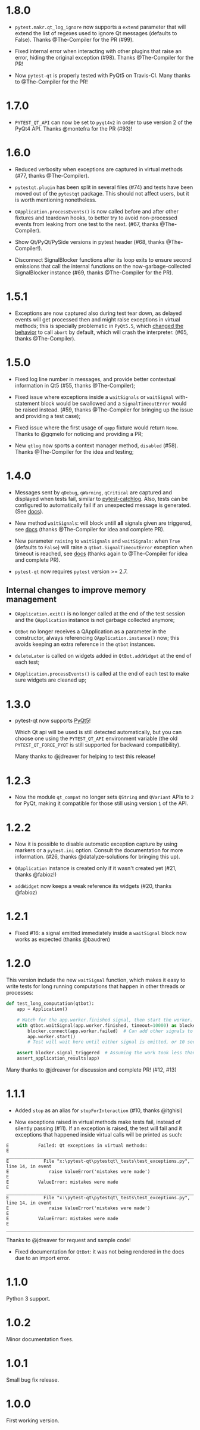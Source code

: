 # 1.8.0 #

- `pytest.makr.qt_log_ignore` now supports a `extend` parameter that will extend 
  the list of regexes used to ignore Qt messages (defaults to False). 
  Thanks @The-Compiler for the PR (#99).

- Fixed internal error when interacting with other plugins that raise an error,
  hiding the original exception (#98). Thanks @The-Compiler for the PR!
  
- Now `pytest-qt` is properly tested with PyQt5 on Travis-CI. Many thanks
  to @The-Compiler for the PR!

# 1.7.0 #

- `PYTEST_QT_API` can now be set to `pyqt4v2` in order to use version 2 of the 
  PyQt4 API. Thanks @montefra for the PR (#93)!

# 1.6.0 #

- Reduced verbosity when exceptions are captured in virtual methods
  (#77, thanks @The-Compiler).
  
- `pytestqt.plugin` has been split in several files (#74) and tests have been
  moved out of the `pytestqt` package. This should not affect users, but it
  is worth mentioning nonetheless.

- `QApplication.processEvents()` is now called before and after other fixtures
  and teardown hooks, to better try to avoid non-processed events from leaking 
  from one test to the next. (#67, thanks @The-Compiler). 

- Show Qt/PyQt/PySide versions in pytest header (#68, thanks @The-Compiler!).

- Disconnect SignalBlocker functions after its loop exits to ensure second
  emissions that call the internal functions on the now-garbage-collected 
  SignalBlocker instance (#69, thanks @The-Compiler for the PR).

# 1.5.1 #

- Exceptions are now captured also during test tear down, as delayed events will 
  get processed then and might raise exceptions in virtual methods; 
  this is specially problematic in `PyQt5.5`, which 
  [changed the behavior](http://pyqt.sourceforge.net/Docs/PyQt5/incompatibilities.html#pyqt-v5-5) 
  to call `abort` by default, which will crash the interpreter. 
  (#65, thanks @The-Compiler).

# 1.5.0 #

- Fixed log line number in messages, and provide better contextual information 
  in Qt5 (#55, thanks @The-Compiler);
  
- Fixed issue where exceptions inside a `waitSignals` or `waitSignal` 
  with-statement block would be swallowed and a `SignalTimeoutError` would be 
  raised instead. (#59, thanks @The-Compiler for bringing up the issue and 
  providing a test case);
  
- Fixed issue where the first usage of `qapp` fixture would return `None`. 
  Thanks to @gqmelo for noticing and providing a PR;
- New `qtlog` now sports a context manager method, `disabled` (#58). 
  Thanks @The-Compiler for the idea and testing;

# 1.4.0 #

- Messages sent by `qDebug`, `qWarning`, `qCritical` are captured and displayed 
  when tests fail, similar to 
  [pytest-catchlog](https://pypi.python.org/pypi/pytest-catchlog). Also, tests 
  can be configured to automatically fail if an unexpected message is generated. 
  (See [docs](http://pytest-qt.readthedocs.org/en/latest/logging.html)).
  
- New method `waitSignals`: will block untill **all** signals given are 
  triggered, see [docs](http://pytest-qt.readthedocs.org/en/master/signals.html)
  (thanks @The-Compiler for idea and  complete PR).
- New parameter `raising` to `waitSignals` and `waitSignals`: when `True` 
  (defaults to `False`) will raise a `qtbot.SignalTimeoutError` exception when 
  timeout is reached, see 
  [docs](http://pytest-qt.readthedocs.org/en/master/signals.html) 
  (thanks again to @The-Compiler for idea and complete PR).
  
- `pytest-qt` now requires `pytest` version >= 2.7.

## Internal changes to improve memory management ##

- `QApplication.exit()` is no longer called at the end of the test session 
  and the `QApplication` instance is not garbage collected anymore;
- `QtBot` no longer receives a QApplication as a parameter in the 
  constructor, always referencing `QApplication.instance()` now; this avoids 
  keeping an extra reference in the `qtbot` instances.
- `deleteLater` is called on widgets added in `QtBot.addWidget` at the end 
  of each test;
  
- `QApplication.processEvents()` is called at the end of each test to 
  make sure widgets are cleaned up;

# 1.3.0 #

- pytest-qt now supports [PyQt5](http://pyqt.sourceforge.net/Docs/PyQt5/introduction.html)!

  Which Qt api will be used is still detected automatically, but you can choose one using the `PYTEST_QT_API` environment variable (the old `PYTEST_QT_FORCE_PYQT` is still supported for backward compatibility).

  Many thanks to @jdreaver for helping to test this release!

# 1.2.3 #

- Now the module `qt_compat` no longer sets `QString` and `QVariant` APIs to 
  `2` for PyQt, making it compatible for those still using version `1` of the 
  API.
 
# 1.2.2 #

- Now it is possible to disable automatic exception capture by using markers or 
  a `pytest.ini` option. Consult the documentation for more information. 
  (#26, thanks @datalyze-solutions for bringing this up).
  
- `QApplication` instance is created only if it wasn't created yet 
  (#21, thanks @fabioz!)

- `addWidget` now keeps a weak reference its widgets (#20, thanks @fabioz)

# 1.2.1 #

- Fixed #16: a signal emitted immediately inside a `waitSignal` block now 
works as expected (thanks @baudren)

# 1.2.0 #

This version include the new `waitSignal` function, which makes it easy 
to write tests for long running computations that happen in other threads 
or processes:

```python
def test_long_computation(qtbot):
    app = Application()

    # Watch for the app.worker.finished signal, then start the worker.
    with qtbot.waitSignal(app.worker.finished, timeout=10000) as blocker:
        blocker.connect(app.worker.failed)  # Can add other signals to blocker
        app.worker.start()
        # Test will wait here until either signal is emitted, or 10 seconds has elapsed

    assert blocker.signal_triggered  # Assuming the work took less than 10 seconds
    assert_application_results(app)
``` 

Many thanks to @jdreaver for discussion and complete PR! (#12, #13)

# 1.1.1 #

- Added `stop` as an alias for `stopForInteraction` (#10, thanks @itghisi)

- Now exceptions raised in virtual methods make tests fail, instead of silently 
passing (#11). If an exception is raised, the test will fail and it exceptions 
that happened inside virtual calls will be printed as such:

```
E           Failed: Qt exceptions in virtual methods:
E           ________________________________________________________________________________
E             File "x:\pytest-qt\pytestqt\_tests\test_exceptions.py", line 14, in event
E               raise ValueError('mistakes were made')
E
E           ValueError: mistakes were made
E           ________________________________________________________________________________
E             File "x:\pytest-qt\pytestqt\_tests\test_exceptions.py", line 14, in event
E               raise ValueError('mistakes were made')
E
E           ValueError: mistakes were made
E           ________________________________________________________________________________
```

  Thanks to @jdreaver for request and sample code!

- Fixed documentation for `QtBot`: it was not being rendered in the 
  docs due to an import error.

# 1.1.0 #

Python 3 support.

# 1.0.2 #

Minor documentation fixes.

# 1.0.1 #

Small bug fix release.

# 1.0.0 #

First working version.

